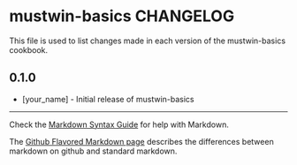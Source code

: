 mustwin-basics CHANGELOG
========================

This file is used to list changes made in each version of the mustwin-basics cookbook.

0.1.0
-----
- [your_name] - Initial release of mustwin-basics

- - -
Check the [Markdown Syntax Guide](http://daringfireball.net/projects/markdown/syntax) for help with Markdown.

The [Github Flavored Markdown page](http://github.github.com/github-flavored-markdown/) describes the differences between markdown on github and standard markdown.
